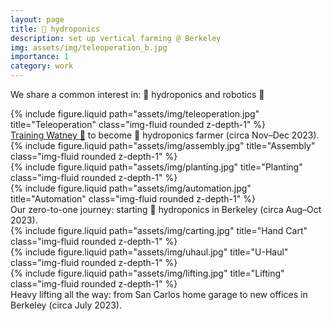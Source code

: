 ```yaml
---
layout: page
title: 🍓 hydroponics
description: set up vertical farming @ Berkeley
img: assets/img/teleoperation_b.jpg
importance: 1
category: work
---
```


We share a common interest in: 🍓 hydroponics and robotics 🦾

<div class="row">
    <div class="col-sm mt-3 mt-md-0">
        {% include figure.liquid path="assets/img/teleoperation.jpg" title="Teleoperation" class="img-fluid rounded z-depth-1" %}
    </div>
</div>
<div class="caption">
    <a href="https://youtu.be/NGgXK1PzWXQ">Training Watney 🦾</a> to become 🍓 hydroponics farmer (circa Nov–Dec 2023).
</div>

<div class="row">
    <div class="col-sm mt-3 mt-md-0">
        {% include figure.liquid path="assets/img/assembly.jpg" title="Assembly" class="img-fluid rounded z-depth-1" %}
    </div>
    <div class="col-sm-3 mt-3 mt-md-0">
        {% include figure.liquid path="assets/img/planting.jpg" title="Planting" class="img-fluid rounded z-depth-1" %}
    </div>
    <div class="col-sm-3 mt-3 mt-md-0">
        {% include figure.liquid path="assets/img/automation.jpg" title="Automation" class="img-fluid rounded z-depth-1" %}
    </div>
</div>
<div class="caption">
    Our zero-to-one journey: starting 🍓 hydroponics in Berkeley (circa Aug–Oct 2023).
</div>

<div class="row justify-content-sm-center">
    <div class="col-sm mt-3 mt-md-0">
        {% include figure.liquid path="assets/img/carting.jpg" title="Hand Cart" class="img-fluid rounded z-depth-1" %}
    </div>
    <div class="col-sm mt-3 mt-md-0">
        {% include figure.liquid path="assets/img/uhaul.jpg" title="U-Haul" class="img-fluid rounded z-depth-1" %}
    </div>
    <div class="col-sm mt-3 mt-md-0">
        {% include figure.liquid path="assets/img/lifting.jpg" title="Lifting" class="img-fluid rounded z-depth-1" %}
    </div>
</div>
<div class="caption">
    Heavy lifting all the way: from San Carlos home garage to new offices in Berkeley (circa July 2023).
</div>
